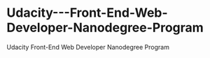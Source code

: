 # Udacity---Front-End-Web-Developer-Nanodegree-Program
Udacity Front-End Web Developer Nanodegree Program

